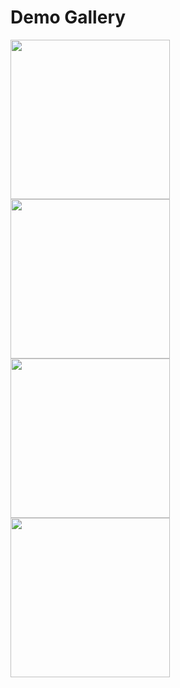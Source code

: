 # Demo Gallery

<div>
  <img src="https://user-images.githubusercontent.com/74152011/167003850-54260d64-6de8-4be3-b2a7-b2e9768c308c.png" width=255>
  <img src="https://user-images.githubusercontent.com/74152011/167003857-02b677f0-6c68-4daf-bff0-ab95da7d0f87.png" width=255>
  <img src="https://user-images.githubusercontent.com/74152011/167003880-a0b6c935-e9d3-4f77-b6f1-361b3b88113f.png" width=255>
  <img src="https://user-images.githubusercontent.com/74152011/167003893-381badc2-34f5-4554-9d9d-edd8063b0b20.png" width=255>
</div>

